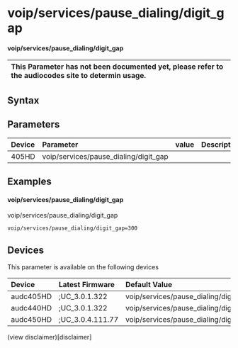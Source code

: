 ﻿---
description: voip/services/pause_dialing/digit_gap
search: false
---

# voip/services/pause_dialing/digit_gap

#### voip/services/pause_dialing/digit_gap


| This Parameter has not been documented yet, please refer to the audiocodes site to determin usage.  | 
| :--- |

## Syntax

## Parameters
|Device|Parameter|value|Description|
|:---|:---|:---|:---|
| 405HD | voip/services/pause_dialing/digit_gap |  |  |

## Examples
#### voip/services/pause_dialing/digit_gap

voip/services/pause_dialing/digit_gap

```
voip/services/pause_dialing/digit_gap=300
```

## Devices
This parameter is available on the following devices

| Device | Latest Firmware | Default Value |
|:---|:---|:---|
| audc405HD | ;UC_3.0.1.322 | voip/services/pause_dialing/digit_gap=300 
| audc440HD | ;UC_3.0.1.322 | voip/services/pause_dialing/digit_gap=300 
| audc450HD | ;UC_3.0.4.111.77 | voip/services/pause_dialing/digit_gap=300 

(view disclaimer)[disclaimer]
